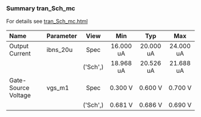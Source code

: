 ### Summary tran_Sch_mc

For details see <a href='tran_Sch_mc.html'>tran_Sch_mc.html</a>

|**Name**|**Parameter**|**View**|**Min** | **Typ** | **Max**|
|:---|:---|:---:|:---:|:---:|:---:|
|Output Current|ibns\_20u | Spec | 16.000 uA | 20.000 uA | 24.000 uA |
| | | ('Sch',)|18.968 uA | 20.526 uA | 21.688 uA |
|Gate-Source Voltage|vgs\_m1 | Spec | 0.300 V | 0.600 V | 0.700 V |
| | | ('Sch',)|0.681 V | 0.686 V | 0.690 V |
